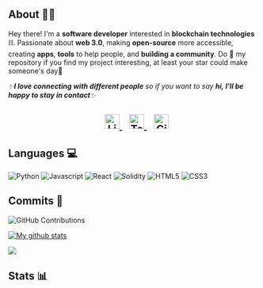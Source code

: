 ## About 🙋‍♂️

Hey there! I'm a **software developer** interested in **blockchain technologies**⛓. Passionate about __web 3.0__, making **open-source** more accessible, creating **apps**, **tools** to help people, and **building a community**. Do :star2: my repository if you find my project interesting, at least your star could make someone's day:pray:
<br>

<em>✨<b>I love connecting with different people</b> so if you want to say <b>hi, I'll be happy to stay in contact</b>✨</em>

<h2 align="center">
  &nbsp;&nbsp;
  <a href="https://www.linkedin.com/in/christos-stefanis/">
    <img src="https://www.vectorlogo.zone/logos/linkedin/linkedin-icon.svg" alt="LinkedIn Profile" height="30" width="30">
  </a>
  &nbsp;&nbsp;
  <a href="https://t.me/kaieverdream">
    <img src="https://cdn-icons-png.flaticon.com/512/2111/2111646.png" alt="Telegram" height="30" width="30">
  </a>
  &nbsp;&nbsp;
  <a href="https://gitcoin.co/chrisstef">
    <img src="https://c.gitcoin.co/avatars/3796775e0f4505332d58e331488d56e9/gitcoinco.png" alt="GitCoin" height="30" width="30">
  </a>
  </h2>
  

## Languages 💻

![Python](http://img.shields.io/badge/-Python-3776AB?style=plastic-square&logo=python&logoColor=ffffff)
![Javascript](https://img.shields.io/badge/-JavaScript-%23F7DF1C?style=plastic-square&logo=javascript&logoColor=000000&labelColor=%23F7DF1C&color=%23FFCE5A)
![React](https://img.shields.io/badge/-React-61DAFB?style=plastic-square&logo=react&logoColor=ffffff)
![Solidity](http://img.shields.io/badge/-Solidity-5B4638?style=plastic-square&logo=solidity&logoColor=ffffff)
![HTML5](https://img.shields.io/badge/-HTML5-%23E44D27?style=plastic-square&logo=html5&logoColor=ffffff)
![CSS3](https://img.shields.io/badge/-CSS3-%231572B6?style=plastic-square&logo=css3)


## Commits 🧱

![GitHub Contributions](https://github-readme-streak-stats.herokuapp.com/?&theme=dark&ring=FFB19A&hide_border=false&currStreakNum=F6A085&fire=F6A085&currStreakLabel=F6A085&user=chrisstef&theme=radical)

[![My github stats](https://github-readme-stats.vercel.app/api?username=chrisstef&theme=radical)](https://github.com/chrisstef/github-readme-stats)

![](https://activity-graph.herokuapp.com/graph?username=chrisstef&theme=redical)


## Stats 📊

